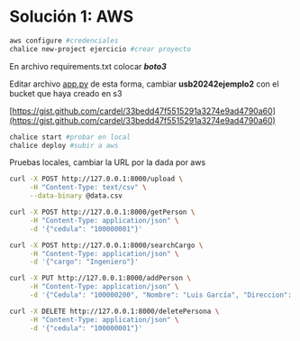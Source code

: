 # Solución 1: AWS

```bash
aws configure #credenciales
chalice new-project ejercicio #crear proyecto
```

En archivo requirements.txt colocar 
***boto3***

Editar archivo [app.py](http://app.py) de esta forma, cambiar **usb20242ejemplo2** con el bucket que haya creado en s3

[https://gist.github.com/cardel/33bedd47f5515291a3274e9ad4790a60](https://gist.github.com/cardel/33bedd47f5515291a3274e9ad4790a60)

```bash
chalice start #probar en local
chalice deploy #subir a aws
```

Pruebas locales, cambiar la URL por la dada por aws

```bash
curl -X POST http://127.0.0.1:8000/upload \
     -H "Content-Type: text/csv" \
     --data-binary @data.csv

curl -X POST http://127.0.0.1:8000/getPerson \
     -H "Content-Type: application/json" \
     -d '{"cedula": "100000001"}'

curl -X POST http://127.0.0.1:8000/searchCargo \
     -H "Content-Type: application/json" \
     -d '{"cargo": "Ingeniero"}'

curl -X PUT http://127.0.0.1:8000/addPerson \
     -H "Content-Type: application/json" \
     -d '{"Cedula": "100000200", "Nombre": "Luis García", "Direccion": "Calle Luna 123", "Telefono": "555-3456", "Cargo": "Doctor"}'

curl -X DELETE http://127.0.0.1:8000/deletePersona \
     -H "Content-Type: application/json" \
     -d '{"cedula": "100000001"}'

```